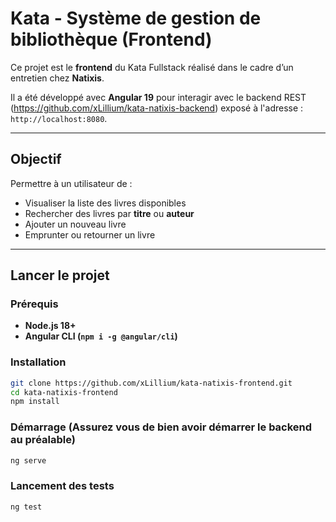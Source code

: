 # Kata - Système de gestion de bibliothèque (Frontend)

Ce projet est le **frontend** du Kata Fullstack réalisé dans le cadre d’un entretien chez **Natixis**.

Il a été développé avec **Angular 19** pour interagir avec le backend REST (https://github.com/xLillium/kata-natixis-backend) exposé à l'adresse : `http://localhost:8080`.

---

## Objectif

Permettre à un utilisateur de :

- Visualiser la liste des livres disponibles
- Rechercher des livres par **titre** ou **auteur**
- Ajouter un nouveau livre
- Emprunter ou retourner un livre

---

## Lancer le projet

### Prérequis

- **Node.js 18+**
- **Angular CLI (`npm i -g @angular/cli`)**

### Installation

```bash
git clone https://github.com/xLillium/kata-natixis-frontend.git
cd kata-natixis-frontend
npm install
```

### Démarrage (Assurez vous de bien avoir démarrer le backend au préalable)
```bash
ng serve
```

### Lancement des tests
```bash
ng test
```

